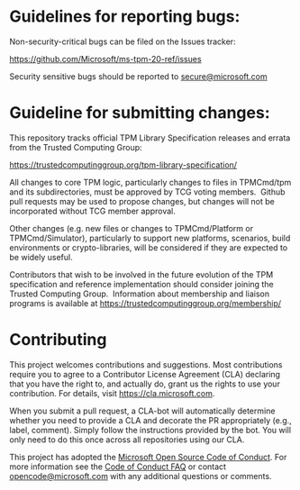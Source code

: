 # Guidelines for reporting bugs:
Non-security-critical bugs can be filed on the Issues tracker:

https://github.com/Microsoft/ms-tpm-20-ref/issues

Security sensitive bugs should be reported to secure@microsoft.com

# Guideline for submitting changes:

This repository tracks official TPM Library Specification releases and errata from
the Trusted Computing Group:

https://trustedcomputinggroup.org/tpm-library-specification/

All changes to core TPM logic, particularly changes to files in
TPMCmd/tpm and its subdirectories, must be approved by TCG voting
members.  Github pull requests may be used to propose changes, but changes
will not be incorporated without TCG member approval.

Other changes (e.g. new files or changes to TPMCmd/Platform or TPMCmd/Simulator),
particularly to support new platforms, scenarios, build environments or
crypto-libraries, will be considered if they are expected to be widely useful.

Contributors that wish to be involved in
the future evolution of the TPM specification and reference implementation
should consider joining the Trusted Computing Group.  Information about
membership and liaison programs is available at https://trustedcomputinggroup.org/membership/

# Contributing

This project welcomes contributions and suggestions. Most contributions require you to
agree to a Contributor License Agreement (CLA) declaring that you have the right to,
and actually do, grant us the rights to use your contribution. For details, visit
https://cla.microsoft.com.

When you submit a pull request, a CLA-bot will automatically determine whether you need
to provide a CLA and decorate the PR appropriately (e.g., label, comment). Simply follow the
instructions provided by the bot. You will only need to do this once across all repositories using our CLA.

This project has adopted the [Microsoft Open Source Code of Conduct](https://opensource.microsoft.com/codeofconduct/).
For more information see the [Code of Conduct FAQ](https://opensource.microsoft.com/codeofconduct/faq/)
or contact [opencode@microsoft.com](mailto:opencode@microsoft.com) with any additional questions or comments.

